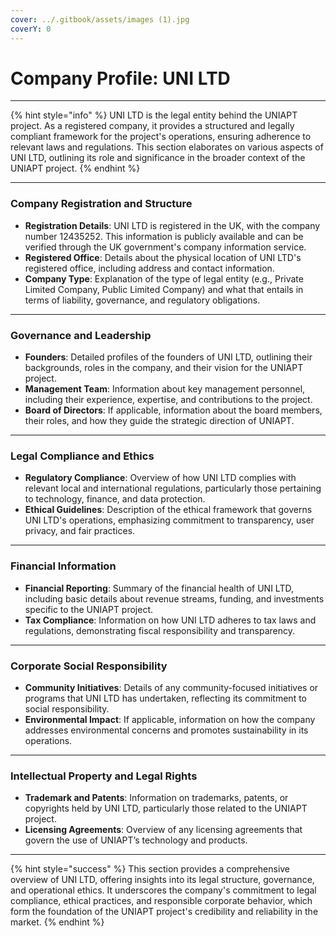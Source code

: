 ```yaml
---
cover: ../.gitbook/assets/images (1).jpg
coverY: 0
---
```


# Company Profile: UNI LTD

***

{% hint style="info" %}
UNI LTD is the legal entity behind the UNIAPT project. As a registered company, it provides a structured and legally compliant framework for the project's operations, ensuring adherence to relevant laws and regulations. This section elaborates on various aspects of UNI LTD, outlining its role and significance in the broader context of the UNIAPT project.
{% endhint %}

***

### **Company Registration and Structure**

* **Registration Details**: UNI LTD is registered in the UK, with the company number 12435252. This information is publicly available and can be verified through the UK government's company information service.
* **Registered Office**: Details about the physical location of UNI LTD's registered office, including address and contact information.
* **Company Type**: Explanation of the type of legal entity (e.g., Private Limited Company, Public Limited Company) and what that entails in terms of liability, governance, and regulatory obligations.

***

### **Governance and Leadership**

* **Founders**: Detailed profiles of the founders of UNI LTD, outlining their backgrounds, roles in the company, and their vision for the UNIAPT project.
* **Management Team**: Information about key management personnel, including their experience, expertise, and contributions to the project.
* **Board of Directors**: If applicable, information about the board members, their roles, and how they guide the strategic direction of UNIAPT.

***

### **Legal Compliance and Ethics**

* **Regulatory Compliance**: Overview of how UNI LTD complies with relevant local and international regulations, particularly those pertaining to technology, finance, and data protection.
* **Ethical Guidelines**: Description of the ethical framework that governs UNI LTD's operations, emphasizing commitment to transparency, user privacy, and fair practices.

***

### **Financial Information**

* **Financial Reporting**: Summary of the financial health of UNI LTD, including basic details about revenue streams, funding, and investments specific to the UNIAPT project.
* **Tax Compliance**: Information on how UNI LTD adheres to tax laws and regulations, demonstrating fiscal responsibility and transparency.

***

### **Corporate Social Responsibility**

* **Community Initiatives**: Details of any community-focused initiatives or programs that UNI LTD has undertaken, reflecting its commitment to social responsibility.
* **Environmental Impact**: If applicable, information on how the company addresses environmental concerns and promotes sustainability in its operations.

***

### **Intellectual Property and Legal Rights**

* **Trademark and Patents**: Information on trademarks, patents, or copyrights held by UNI LTD, particularly those related to the UNIAPT project.
* **Licensing Agreements**: Overview of any licensing agreements that govern the use of UNIAPT’s technology and products.

***

{% hint style="success" %}
This section provides a comprehensive overview of UNI LTD, offering insights into its legal structure, governance, and operational ethics. It underscores the company's commitment to legal compliance, ethical practices, and responsible corporate behavior, which form the foundation of the UNIAPT project's credibility and reliability in the market.
{% endhint %}
